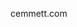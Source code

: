 cemmett.com

<!---
Chhris/Chhris is a ✨ special ✨ repository because its `README.md` (this file) appears on your GitHub profile.
You can click the Preview link to take a look at your changes.
--->
